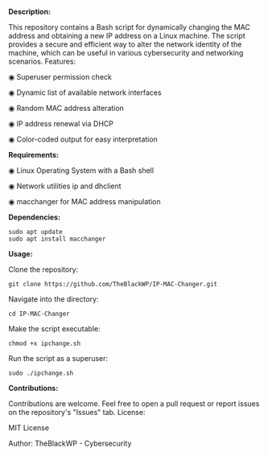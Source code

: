 **Description:**

This repository contains a Bash script for dynamically changing the MAC address and obtaining a new IP address on a Linux machine. The script provides a secure and efficient way to alter the network identity of the machine, which can be useful in various cybersecurity and networking scenarios.
Features:

   ◉ Superuser permission check
  
   ◉ Dynamic list of available network interfaces
  
   ◉ Random MAC address alteration
  
   ◉ IP address renewal via DHCP
  
   ◉ Color-coded output for easy interpretation

   

**Requirements:**

   ◉ Linux Operating System with a Bash shell
   
   ◉ Network utilities ip and dhclient
   
   ◉ macchanger for MAC address manipulation

   

**Dependencies:**

    sudo apt update
    sudo apt install macchanger

    

**Usage:**

Clone the repository:

    git clone https://github.com/TheBlackWP/IP-MAC-Changer.git

Navigate into the directory:

    cd IP-MAC-Changer

Make the script executable:

    chmod +x ipchange.sh

Run the script as a superuser:

    sudo ./ipchange.sh



**Contributions:**

Contributions are welcome. Feel free to open a pull request or report issues on the repository's "Issues" tab.
License:

MIT License

Author:
TheBlackWP - Cybersecurity
